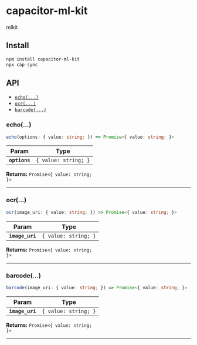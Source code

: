 # capacitor-ml-kit

mlkit

## Install

```bash
npm install capacitor-ml-kit
npx cap sync
```

## API

<docgen-index>

* [`echo(...)`](#echo)
* [`ocr(...)`](#ocr)
* [`barcode(...)`](#barcode)

</docgen-index>

<docgen-api>
<!--Update the source file JSDoc comments and rerun docgen to update the docs below-->

### echo(...)

```typescript
echo(options: { value: string; }) => Promise<{ value: string; }>
```

| Param         | Type                            |
| ------------- | ------------------------------- |
| **`options`** | <code>{ value: string; }</code> |

**Returns:** <code>Promise&lt;{ value: string; }&gt;</code>

--------------------


### ocr(...)

```typescript
ocr(image_uri: { value: string; }) => Promise<{ value: string; }>
```

| Param           | Type                            |
| --------------- | ------------------------------- |
| **`image_uri`** | <code>{ value: string; }</code> |

**Returns:** <code>Promise&lt;{ value: string; }&gt;</code>

--------------------


### barcode(...)

```typescript
barcode(image_uri: { value: string; }) => Promise<{ value: string; }>
```

| Param           | Type                            |
| --------------- | ------------------------------- |
| **`image_uri`** | <code>{ value: string; }</code> |

**Returns:** <code>Promise&lt;{ value: string; }&gt;</code>

--------------------

</docgen-api>
